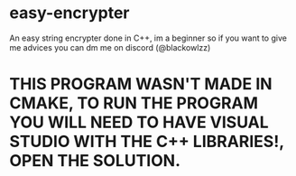 # easy-encrypter

An easy string encrypter done in C++, im a beginner so if you want to give me advices you can dm me on discord (@blackowlzz) 


# THIS PROGRAM WASN'T MADE IN CMAKE, TO RUN THE PROGRAM YOU WILL NEED TO HAVE VISUAL STUDIO WITH THE C++ LIBRARIES!, OPEN THE SOLUTION.
